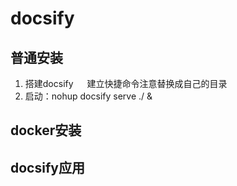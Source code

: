 

# docsify


## 普通安装
<!-- 
基于Linux服务器Docsify配置搭建个人学习网站（笔记）
https://blog.csdn.net/qq_38347393/article/details/126633742

    ln -s /usr/software/nodejs/bin/npm /usr/local/bin/  建立快捷命令注意替换成自己的目录
如果提示找不到docsify命令
http://t.zoukankan.com/sillage-p-15638434.html
-->

1. 搭建docsify
&emsp; 建立快捷命令注意替换成自己的目录  
2. 启动：nohup docsify serve ./ &  


## docker安装  


## docsify应用  
<!-- 

docsify在线文档支持pdf查看
https://blog.csdn.net/xiangzaixiansheng/article/details/129137770
-->


